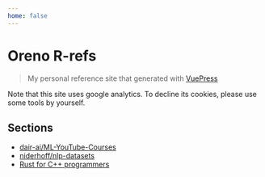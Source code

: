```yaml
---
home: false
---
```


# Oreno R-refs

> My personal reference site that generated with [VuePress](https://v2.vuepress.vuejs.org/)

Note that this site uses google analytics. To decline its cookies, please use some tools by yourself.

## Sections

- [dair-ai/ML-YouTube-Courses](https://github.com/dair-ai/ML-YouTube-Courses)
- [niderhoff/nlp-datasets](https://github.com/niderhoff/nlp-datasets)
- [Rust for C++ programmers](https://github.com/nrc/r4cppp)
